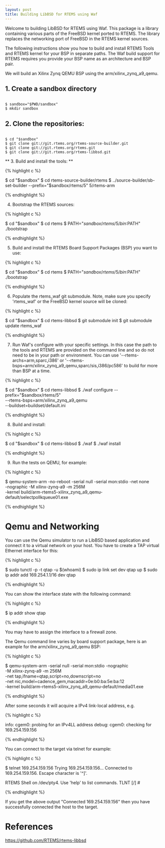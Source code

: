 ```yaml
---
layout: post
title: Building LibBSD for RTEMS using Waf
---
```


Welcome to building LibBSD for RTEMS using Waf. This package is a library containing various parts of the FreeBSD kernel ported to RTEMS. The library replaces the networking port of FreeBSD in the RTEMS kernel sources.

The following instructions show you how to build and install RTEMS Tools and RTEMS kernel for your BSP in separate paths. The Waf build support for RTEMS requires you provide your BSP name as an architecture and BSP pair. 

We will build an Xilinx Zynq QEMU BSP using the arm/xilinx_zynq_a9_qemu.

## 1. Create a sandbox directory ##

```

$ sandbox="$PWD/sandbox"
$ mkdir sandbox
```

## 2. Clone the repositories: ##

```

$ cd "$sandbox"
$ git clone git://git.rtems.org/rtems-source-builder.git
$ git clone git://git.rtems.org/rtems.git
$ git clone git://git.rtems.org/rtems-libbsd.git
```

** 3. Build and install the tools: **

{% highlight c %}

$ cd "$sandbox"
$ cd rtems-source-builder/rtems
$ ../source-builder/sb-set-builder --prefix="$sandbox/rtems/5" 5/rtems-arm

{% endhighlight %}

4. Bootstrap the RTEMS sources:

{% highlight c %}

$ cd "$sandbox"
$ cd rtems
$ PATH="$sandbox/rtems/5/bin:$PATH" ./bootstrap

{% endhighlight %}

5. Build and install the RTEMS Board Support Packages (BSP) you want to use:

{% highlight c %}

$ cd "$sandbox"
$ cd rtems
$ PATH="$sandbox/rtems/5/bin:$PATH" ./bootstrap

{% endhighlight %}

6. Populate the rtems_waf git submodule. Note, make sure you specify 'rtems_waf' or the FreeBSD kernel source will be cloned:

{% highlight c %}

$ cd "$sandbox"
$ cd rtems-libbsd
$ git submodule init
$ git submodule update rtems_waf

{% endhighlight %}

7. Run Waf's configure with your specific settings. In this case the path to the tools and RTEMS are provided on the command line and so do not need to be in your path or environment. You can use '--rtems-archs=arm,sparc,i386' or '--rtems-bsps=arm/xilinx_zynq_a9_qemu,sparc/sis,i386/pc586' to build for more than BSP at a time.

{% highlight c %}

$ cd "$sandbox"
$ cd rtems-libbsd
$ ./waf configure --prefix="$sandbox/rtems/5" \
    --rtems-bsps=arm/xilinx_zynq_a9_qemu \
    --buildset=buildset/default.ini

{% endhighlight %}

8. Build and install:

{% highlight c %}

$ cd "$sandbox"
$ cd rtems-libbsd
$ ./waf
$ ./waf install

{% endhighlight %}  

9. Run the tests on QEMU, for example:

{% highlight c %}

$ qemu-system-arm -no-reboot -serial null -serial mon:stdio -net none \
   -nographic -M xilinx-zynq-a9 -m 256M \
   -kernel build/arm-rtems5-xilinx_zynq_a9_qemu-default/selectpollkqueue01.exe

{% endhighlight %}  

# Qemu and Networking

You can use the Qemu simulator to run a LibBSD based application and connect it to a virtual network on your host. You have to create a TAP virtual Ethernet interface for this:

{% highlight c %}

$ sudo tunctl -p -t qtap -u $(whoami)
$ sudo ip link set dev qtap up
$ sudo ip addr add 169.254.1.1/16 dev qtap

{% endhighlight %} 

You can show the interface state with the following command:

{% highlight c %}

$ ip addr show qtap

{% endhighlight %} 

You may have to assign the interface to a firewall zone.

The Qemu command line varies by board support package, here is an example for the arm/xilinx_zynq_a9_qemu BSP:

{% highlight c %}

$ qemu-system-arm -serial null -serial mon:stdio -nographic \
  -M xilinx-zynq-a9 -m 256M \
  -net tap,ifname=qtap,script=no,downscript=no \
  -net nic,model=cadence_gem,macaddr=0e:b0:ba:5e:ba:12 \
  -kernel build/arm-rtems5-xilinx_zynq_a9_qemu-default/media01.exe

{% endhighlight %} 

After some seconds it will acquire a IPv4 link-local address, e.g.

{% highlight c %}

info: cgem0: probing for an IPv4LL address
debug: cgem0: checking for 169.254.159.156

{% endhighlight %} 

You can connect to the target via telnet for example:

{% highlight c %}

$ telnet 169.254.159.156
Trying 169.254.159.156...
Connected to 169.254.159.156.
Escape character is '^]'.

RTEMS Shell on /dev/pty4. Use 'help' to list commands.
TLNT [/] #

{% endhighlight %} 

If you get the above output "Connected 169.254.159.156" then you have successfully connected the host to the target.

# References

https://github.com/RTEMS/rtems-libbsd
